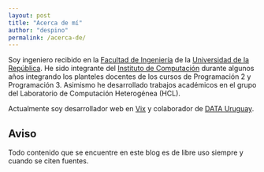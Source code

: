 ```yaml
---
layout: post
title: "Acerca de mí"
author: "despino"
permalink: /acerca-de/
---
```


Soy ingeniero recibido en la [Facultad de Ingeniería](https://www.fing.edu.uy) de la [Universidad de la República](https://www.universidad.edu.uy). He sido integrante del [Instituto de Computación](https://www.fing.edu.uy/inco) durante algunos años integrando los planteles docentes de los cursos de Programación 2 y Programación 3. Asimismo he desarrollado trabajos académicos en el grupo del Laboratorio de Computación Heterogénea (HCL).

Actualmente soy desarrollador web en [Vix](https://www.vix.com) y colaborador de [DATA Uruguay](https://www.datauy.org).

## Aviso
Todo contenido que se encuentre en este blog es de libre uso siempre y cuando se citen fuentes.
